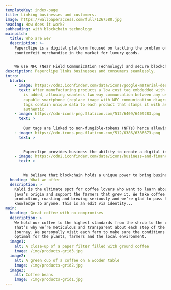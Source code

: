 ```yaml
---
templateKey: index-page
title: Linking businesses and customers.
image: https://wallpaperaccess.com/full/1267580.jpg
heading: How does it work?
subheading: with blockchain technology
mainpitch:
  title: Who are we?
  description: >-
    Paperclipe is a digital platform focused on tackling the problem of
    counterfeit merchandise in the market for luxury goods. 


    We use NFC (Near Field Communication Technology) and secure blockchain NFTs to ensure the authenticity of products for brands and customers.
description: Paperclipe links businesses and consumers seamlessly.
intro:
  blurbs:
    - image: https://cdn3.iconfinder.com/data/icons/google-material-design-icons/48/ic_nfc_48px-256.png
      text: After manufacturing products a low cost tag embdedded with NFC technology
        is added, allowing seamless two way communcation between any user with a
        capable smartphone (replace image with NFC communication diagram).   NFC
        tags contain unique data to each product that stamps it with as
        authentic
    - image: https://cdn-icons-png.flaticon.com/512/6409/6409283.png
      text: >
        
        Our tags are linked to non-fungible-tokens (NFTs) hence allowing the owners of the product to tokenize their items on crosschain platforms such as Solona, Ethereum, and Polygon. Once created they cannot be destroyed, and users with wallets can buy and trade these unique NFTs as real life transactions with the products are made. This allows the collection and tracking of data in real time.
    - image: https://cdn-icons-png.flaticon.com/512/6386/6386673.png
      text: >
        

        Paperclipe provides business the ability to create a digital identity for products while keeping their brand image intact. We envision a better solution using blockchain technology solve supply chain issues and fight against market of fraudulent goods and tickets. Customers will have better assurance and data collected post sale can provide a way to predict consumers future demands. 
    - image: https://cdn2.iconfinder.com/data/icons/business-and-finance-388/30/business_connection_connect_communication_teamwork_people-_19-512.png
      text: >
        

        We believe that blockchain holds a unique power to bring businesses and consumers together. Email us to learn more about what we can do for your company.
  heading: What we offer
  description: >
    Kaldi is the ultimate spot for coffee lovers who want to learn about their
    java’s origin and support the farmers that grew it. We take coffee
    production, roasting and brewing seriously and we’re glad to pass that
    knowledge to anyone. This is an edit via identity...
main:
  heading: Great coffee with no compromises
  description: >
    We hold our coffee to the highest standards from the shrub to the cup.
    That’s why we’re meticulous and transparent about each step of the coffee’s
    journey. We personally visit each farm to make sure the conditions are
    optimal for the plants, farmers and the local environment.
  image1:
    alt: A close-up of a paper filter filled with ground coffee
    image: /img/products-grid3.jpg
  image2:
    alt: A green cup of a coffee on a wooden table
    image: /img/products-grid2.jpg
  image3:
    alt: Coffee beans
    image: /img/products-grid1.jpg
---
```


